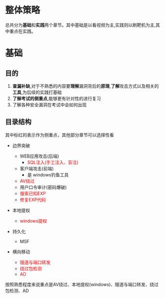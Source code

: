 # 整体策略

总共分为**基础**和**实践**两个章节。其中基础是以看视频为主,实践则以刷靶机为主,其中重点在实践。

# 基础

## 目的

1. **查漏补缺**,对于不熟悉的内容要**理解**漏洞背后的**原理**,**了解**攻击方式以及相关的**工具**,为后续的实践打基础
1. **了解考试的侧重点**,能够更有针对性的进行复习
1. 了解各种安全漏洞在考试中会如何出现

## 目录结构

其中标红的表示作为侧重点，其他部分章节可以选择性看

- 边界突破
  - WEB应用攻击(后端)
    - <span style="color: red;">SQL注入(手工注入、盲注)</span>
  - 客户端攻击(前端)
    - 是 windows钓鱼工具
  - <span style="color: red;">AV绕过</span>
  - 用户口令审计(密码爆破)
  - <span style="color: red;">搜索已知EXP</span>
  - <span style="color: red;">修复EXP代码</span>
- 本地提权
  - <span style="color: red;">windows提权</span>

- 持久化
  - MSF
- 横向移动
  - <span style="color: red;">隧道与端口转发</span>
  - <span style="color: red;">绕过包检测</span>
  - <span style="color: red;">AD</span>

按照熟悉程度来说重点是AV绕过、本地提权(windows)、隧道与端口转发、绕过包检测、AD
